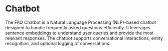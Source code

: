 # Chatbot
The FAQ Chatbot is a Natural Language Processing (NLP)-based chatbot designed to handle frequently asked questions efficiently. It leverages sentence embeddings to understand user queries and provide the most relevant responses. The chatbot supports conversational interactions, entity recognition, and optional logging of conversations.
